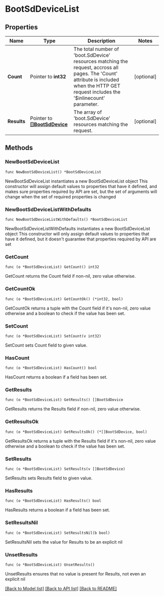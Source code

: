 # BootSdDeviceList

## Properties

Name | Type | Description | Notes
------------ | ------------- | ------------- | -------------
**Count** | Pointer to **int32** | The total number of &#39;boot.SdDevice&#39; resources matching the request, accross all pages. The &#39;Count&#39; attribute is included when the HTTP GET request includes the &#39;$inlinecount&#39; parameter. | [optional] 
**Results** | Pointer to [**[]BootSdDevice**](BootSdDevice.md) | The array of &#39;boot.SdDevice&#39; resources matching the request. | [optional] 

## Methods

### NewBootSdDeviceList

`func NewBootSdDeviceList() *BootSdDeviceList`

NewBootSdDeviceList instantiates a new BootSdDeviceList object
This constructor will assign default values to properties that have it defined,
and makes sure properties required by API are set, but the set of arguments
will change when the set of required properties is changed

### NewBootSdDeviceListWithDefaults

`func NewBootSdDeviceListWithDefaults() *BootSdDeviceList`

NewBootSdDeviceListWithDefaults instantiates a new BootSdDeviceList object
This constructor will only assign default values to properties that have it defined,
but it doesn't guarantee that properties required by API are set

### GetCount

`func (o *BootSdDeviceList) GetCount() int32`

GetCount returns the Count field if non-nil, zero value otherwise.

### GetCountOk

`func (o *BootSdDeviceList) GetCountOk() (*int32, bool)`

GetCountOk returns a tuple with the Count field if it's non-nil, zero value otherwise
and a boolean to check if the value has been set.

### SetCount

`func (o *BootSdDeviceList) SetCount(v int32)`

SetCount sets Count field to given value.

### HasCount

`func (o *BootSdDeviceList) HasCount() bool`

HasCount returns a boolean if a field has been set.

### GetResults

`func (o *BootSdDeviceList) GetResults() []BootSdDevice`

GetResults returns the Results field if non-nil, zero value otherwise.

### GetResultsOk

`func (o *BootSdDeviceList) GetResultsOk() (*[]BootSdDevice, bool)`

GetResultsOk returns a tuple with the Results field if it's non-nil, zero value otherwise
and a boolean to check if the value has been set.

### SetResults

`func (o *BootSdDeviceList) SetResults(v []BootSdDevice)`

SetResults sets Results field to given value.

### HasResults

`func (o *BootSdDeviceList) HasResults() bool`

HasResults returns a boolean if a field has been set.

### SetResultsNil

`func (o *BootSdDeviceList) SetResultsNil(b bool)`

 SetResultsNil sets the value for Results to be an explicit nil

### UnsetResults
`func (o *BootSdDeviceList) UnsetResults()`

UnsetResults ensures that no value is present for Results, not even an explicit nil

[[Back to Model list]](../README.md#documentation-for-models) [[Back to API list]](../README.md#documentation-for-api-endpoints) [[Back to README]](../README.md)


